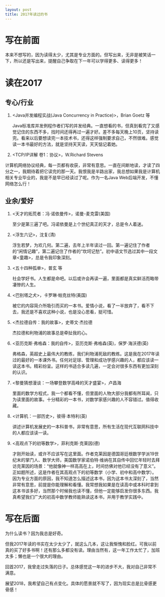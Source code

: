 ```yaml
---
layout: post
title: 2017年读过的书
---
```


# 写在前面
本来不想写的，因为读得太少，尤其是专业方面的。但写出来，无非是被笑话一下，所以还是写出来，提醒自己争取在下一年可以学得更多、读得更多！

# 读在2017

## 专心/行业
1. \<Java并发编程实战(Java Concurrency in Practice)\>，Brian Goetz 等

   Java标准库并发例程作者们写的并发经典。一直想看的书，但真到看完了又感觉记住的东西不多，找时间还得再过一遍才好。差不多每天晚上10页，坚持读完。看来以后要想读完一本技术书，还得这样强制要求自己，不然很难。感觉读一本书最好的方法，就是坚持天天读，天天惦记着她。
   
2. \<TCP/IP详解 卷1：协议\>，W.Richard Stevens
   
  计算机网络协议经典，每一页都有收获，非常有意思。一直在间断地读，才读了四分之一，我期待着把它读完的那一天。我恨我是半路出家，我总想如果我是计算机相关专业毕业的，我是不是早已经读过了呢。作为一名Java Web后端开发，不懂网络怎么行！
   
## 业余/爱好
1. \<天才的拓荒者：冯·诺依曼传\>，诺曼-麦克雷(美国)
 
   至少是第三遍了吧。冯诺依曼是上个世纪真正的天才，总是令人着迷。
   
2. \<浮生六记\>，沈复(清)
   
   浮生若梦，为欢几何。第二遍，去年上半年读过一回。第一遍记住了作者的“闲情记趣”，第二遍记住了作者的“坎坷记愁”。初中语文节选过其中一段文章\<童趣\>，总是令我印象深刻。
   
3. \<五十四种孤单\>，普玄 等

   社会学好书。人生都是命吧。以后或许会再读一遍，里面都是真实鲜活而略带凄惨的人生。
   
4. \<巴别塔之犬\>，卡罗琳·帕克丝特(美国)

   被它的内容简介所吸引而买的一本书。爱情小说，看了一半放弃了，看不下去，我还是不喜欢这种小说，也是没心思看，挺可惜。
  
5. \<杰拉德自传：我的故事\>，史蒂文·杰拉德

   杰拉德和利物浦的故事总是牵扯我的心。
  
6. \<亚历克斯·弗格森：我的自传\>，亚历克斯·弗格森(英)，保罗·海沃德(英)

   弗格森，英超史上最伟大的教练，我们利物浦死敌的教练。这是我在2017年读过的最好的一本课外书。任何对足球、管理和成功学感兴趣的人，都应该读一读这本书。精彩纷呈。这样的书适合多读几遍，一定会对很多东西有更加深刻的认识。
  
7. \<黎曼猜想漫谈：一场攀登数学高峰的天才盛宴\>，卢昌海
   
   里面的数学方程式，我一个都看不懂，但里面的人物大部分我都有所耳闻，只为读里面的故事。十分精彩的一本书，对数学家感兴趣的人不容错过。值得收藏。
   
8. \<计算机：一部历史\>，彼得·本特利(英)

   讲述计算机发展史的一本科普书，非常有意思，所有生活在现代互联网科技中的人都应该读一读。

9. \<高观点下的初等数学\>，菲利克斯·克莱因(德)

   才刚开始读，或许不应该写在这里面。作者克莱因是德国哥廷根数学学派19世纪末的掌门人、数学大师，美国数学家诺伯特·维纳在其自传中回忆年轻时去拜访克莱因的场景：“他就像神一样高高在上，时间仿佛对他已经没有了意义”。正如题所述，这是作者在其高观点下的初等数学（小学、初中和高中数学）。因为专业方面的原因，我不知道怎么描述这本书，因为这本书太深刻了，当然非常有意思，前提是你能理解和看懂。我常想我如果是在读高中或本科时拿到这本书该多好，当然那个时候我也读不懂，但他一定能够启发你很多东西。我真希望我们广大的初高中数学教师能熟读这本书，并用于教学实践中。
   

# 写在后面

为什么读书？因为我总是好奇。

但我2017年读的书实在太少太少了，就这么几本，这让我惭愧和脸红。可我以前真的买了好多书啊！还有那么多都没有读。理由当然有，这一年工作太忙了，加班太多；懒也是一个很大的理由。

回首2017，我曾走过失落的日子。总体感觉这一年的进步不大，我对自己非常不满意。

展望2018，我希望自己有点变化。具体的愿景就不写了，因为现实总是比骨感更骨感！